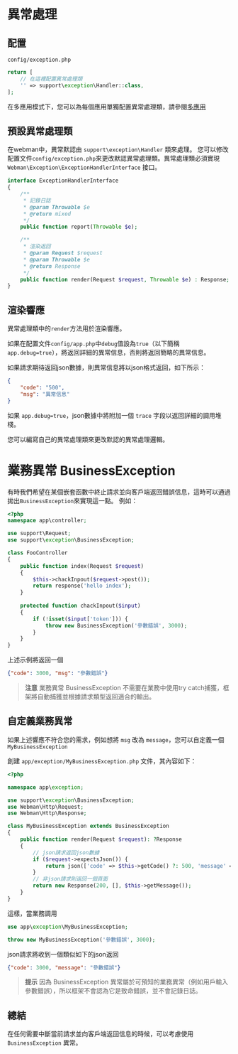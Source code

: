 # 異常處理

## 配置
`config/exception.php`
```php
return [
    // 在這裡配置異常處理類
    '' => support\exception\Handler::class,
];
```
在多應用模式下，您可以為每個應用單獨配置異常處理類，請參閱[多應用](multiapp.md)


## 預設異常處理類
在webman中，異常默認由 `support\exception\Handler` 類來處理。 您可以修改配置文件`config/exception.php`來更改默認異常處理類。異常處理類必須實現`Webman\Exception\ExceptionHandlerInterface` 接口。
```php
interface ExceptionHandlerInterface
{
    /**
     * 記錄日誌
     * @param Throwable $e
     * @return mixed
     */
    public function report(Throwable $e);

    /**
     * 渲染返回
     * @param Request $request
     * @param Throwable $e
     * @return Response
     */
    public function render(Request $request, Throwable $e) : Response;
}
```



## 渲染響應
異常處理類中的`render`方法用於渲染響應。

如果在配置文件`config/app.php`中`debug`值設為`true`（以下簡稱`app.debug=true`），將返回詳細的異常信息，否則將返回簡略的異常信息。

如果請求期待返回json數據，則異常信息將以json格式返回，如下所示：
```json
{
    "code": "500",
    "msg": "異常信息"
}
```
如果 `app.debug=true`，json數據中將附加一個 `trace` 字段以返回詳細的調用堆棧。

您可以編寫自己的異常處理類來更改默認的異常處理邏輯。

# 業務異常 BusinessException
有時我們希望在某個嵌套函數中終止請求並向客戶端返回錯誤信息，這時可以通過拋出`BusinessException`來實現這一點。
例如：

```php
<?php
namespace app\controller;

use support\Request;
use support\exception\BusinessException;

class FooController
{
    public function index(Request $request)
    {
        $this->chackInpout($request->post());
        return response('hello index');
    }
    
    protected function chackInpout($input)
    {
        if (!isset($input['token'])) {
            throw new BusinessException('參數錯誤', 3000);
        }
    }
}
```

上述示例將返回一個
```json
{"code": 3000, "msg": "參數錯誤"}
```

> **注意**
> 業務異常 BusinessException 不需要在業務中使用try catch捕獲，框架將自動捕獲並根據請求類型返回適合的輸出。

## 自定義業務異常

如果上述響應不符合您的需求，例如想將 `msg` 改為 `message`，您可以自定義一個 `MyBusinessException`

創建 `app/exception/MyBusinessException.php` 文件，其內容如下：
```php
<?php

namespace app\exception;

use support\exception\BusinessException;
use Webman\Http\Request;
use Webman\Http\Response;

class MyBusinessException extends BusinessException
{
    public function render(Request $request): ?Response
    {
        // json請求返回json數據
        if ($request->expectsJson()) {
            return json(['code' => $this->getCode() ?: 500, 'message' => $this->getMessage()]);
        }
        // 非json請求則返回一個頁面
        return new Response(200, [], $this->getMessage());
    }
}
```

這樣，當業務調用
```php
use app\exception\MyBusinessException;

throw new MyBusinessException('參數錯誤', 3000);
```
json請求將收到一個類似如下的json返回
```json
{"code": 3000, "message": "參數錯誤"}
```

> **提示**
> 因為 BusinessException 異常屬於可預知的業務異常（例如用戶輸入參數錯誤），所以框架不會認為它是致命錯誤，並不會記錄日誌。

## 總結
在任何需要中斷當前請求並向客戶端返回信息的時候，可以考慮使用 `BusinessException` 異常。